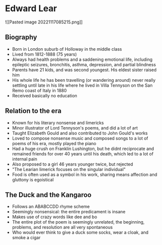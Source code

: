 # Edward Lear
![[Pasted image 20221117085215.png]]
## Biography

- Born in London suburb of Holloway in the middle class
- Lived from 1812-1888 (75 years)
- Always had health problems and a saddening emotional life, including epileptic seizures, bronchitis, asthma, depression, and partial blindness
- Parents have 21 kids, and was second youngest. His eldest sister raised him
- His whole life he has been travelling (or wandering around) never really settling until late in his life where he lived in Villa Tennyson on the San Remo coast of Italy in 1880
- Received basically no education

## Relation to the era

- Known for his literary nonsense and limericks
- Minor illustrator of Lord Tennyson's poems, and did a lot of art
- Taught Elizabeth Gould and also contributed to John Gould's works
- Loved to compose nonsense music and composed songs to a lot of poems of his era, mostly played the piano
- Had a huge crush on Franklin Lushington, but he didnt reciprocate and remained friends for over 40 years until his death, which led to a lot of internal pain
- Also proposed to a girl 46 years younger twice, but rejected
- "The Learian limerick focuses on the singular individual"
- Food is often used as a symbol in his work, sharing means affection and gluttony is egoistical

## The Duck and the Kangaroo

- Follows an ABABCCDD rhyme scheme
- Seemingly nonsensical: the entire predicament is insane
- Makes use of crazy words like dee and bo
- The entire plot of the poem is seemingly unrelated, the beginning, problems, and resolution are all very spontaneous
- Who would ever think to give a duck some socks, wear a cloak, and smoke a cigar